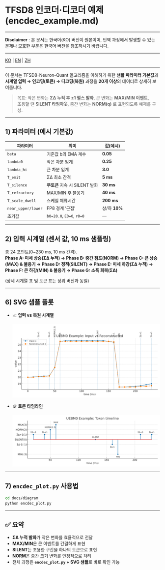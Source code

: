 # TFSD8 인코더·디코더 예제 (encdec_example.md)

---
**Disclaimer** : 본 문서는 한국어(KO) 버전이 원본이며, 번역 과정에서 발생할 수 있는 문제나 모호한 부분은 한국어 버전을 참조하시기 바랍니다.

---

[KO](encdec_example.md) | [EN](encdec_example_en.md) | [ZH](encdec_example_zh.md)

---

이 문서는 TFSD8-Neuron-Quant 알고리즘을 이해하기 위한 **샘플 파라미터 기본값**과  
**시계열 입력 → 인코딩(토큰) → 디코딩(복원)** 과정을 **20개 이상**의 데이터로 상세히 보여줍니다.

> 목표: 작은 변화는 **ΣΔ 누적 후 ±1 펄스 발화**, 큰 변화는 **MAX/MIN 이벤트**,  
> 조용할 땐 **SILENT 타임아웃**, 중간 변화는 **NORM(q)** 로 표현되도록 예제를 구성.

---

## 1) 파라미터 (예시 기본값)

| 파라미터 | 의미 | 값(예시) |
|---|---|---|
| `beta` | 기준값 b의 EMA 계수 | **0.05** |
| `lambda0` | 작은 차분 임계 | **0.25** |
| `lambda_hi` | 큰 차분 임계 | **3.0** |
| `T_emit` | ΣΔ 최소 간격 | **5 ms** |
| `T_silence` | **무토큰** 지속 시 SILENT 발화 | **30 ms** |
| `T_refractory` | MAX/MIN 후 불응기 | **40 ms** |
| `T_scale_dwell` | 스케일 체류시간 | **200 ms** |
| `near_upper/lower` | FP8 경계 ‘근접’ | 상/하 **10%** |
| 초기값 | `b0=20.0`, `E0=0`, `r0=0` | — |

---

## 2) 입력 시계열 (센서 값, 10 ms 샘플링)

총 24 포인트(0~230 ms, 10 ms 간격).  
**Phase A: 미세 상승(ΣΔ 누적) → Phase B: 중간 점프(NORM) → Phase C: 큰 상승(MAX) & 불응기 → Phase D: 정적(SILENT) → Phase E: 미세 하강(ΣΔ 누적) → Phase F: 큰 하강(MIN) & 불응기 → Phase G: 소폭 회복(ΣΔ)**

(상세 시계열 표 및 토큰 표는 상위 버전과 동일)

---

## 6) SVG 샘플 플롯

- 📈 **입력 vs 복원 시계열** 

  ![입력 vs 복원 시계열](diagrams/encdec_timeseries.svg)  

- 🪙  **토큰 타임라인** 

  ![토큰 타임라인](diagrams/encdec_tokens.svg)

---

## 7) `encdec_plot.py` 사용법

```bash
cd docs/diagram
python encdec_plot.py
```

---

## ✅ 요약

- **ΣΔ 누적 발화**가 작은 변화를 효율적으로 전달  
- **MAX/MIN**은 큰 이벤트를 간결하게 표현  
- **SILENT**는 조용한 구간을 하나의 토큰으로 표현  
- **NORM**은 중간 크기 변화를 안정적으로 처리  
- 전체 과정은 **`encdec_plot.py` + SVG 샘플**로 바로 확인 가능
